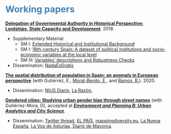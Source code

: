 #  <span style="color:steelblue"> Working papers </span>

[**Delegation of Governmental Authority in Historical Perspective: Lordships, State Capacity and Development**](https://osf.io/preprints/socarxiv/k8mzr/). 2018.

* Supplementary Material:
   * SM I: [Extended Historical and Institutional Background](https://mfr.osf.io/render?url=https://osf.io/nksyr/?action=download%26mode=render)
   * SM I: [18th-century Spain: A dataset of political institutions and socio-economic variables at the local level](https://mfr.osf.io/render?url=https://osf.io/596tn/?action=download%26mode=render)
   * SM III: [Variables’ descriptions and Robustness Checks](https://mfr.osf.io/render?url=https://osf.io/chk67/?action=download%26mode=render)
* Dissemination: [NadaEsGratis](https://nadaesgratis.es/admin/el-legado-del-antiguo-regimen-los-senorios)



[**The spatial distribution of population in Spain: an anomaly in European perspective**](https://osf.io/f4de6) (with Gutiérrez, E., [Moral-Benito, E](https://moralbenito.weebly.com/)., and [Ramos, R.](http://www.robertoramosm.eu/)). 2020.

* Dissemination: [NIUS Diario](https://www.niusdiario.es/sociedad/anomalia-europea-espana-vacia-origen-reconquista-causa-poblacion-baja-densidad_18_3006420026.html), [La Razón.](https://www.larazon.es/economia/20210110/6jbova3gyvbcxggjmzc3vhswai.html)



[**Gendered cities: Studying urban gender bias through street names**](https://osf.io/b9n4k/) (with Gutiérrez-Mora, D), accepted at [***Environment and Planning B: Urban Analytics and City Science***](https://journals.sagepub.com/home/epb).

* Dissemination: [Twitter thread](https://twitter.com/OtoPeralias/status/1368181433886535688), [EL PAÍS](https://elpais.com/ciencia/2021-06-30/el-machismo-esta-en-las-calles.html), [mappingdiversity.eu](https://mappingdiversity.eu/), [La Nueva España](https://www.lne.es/opinion/2021/11/07/expulsadas-calles-59225313.html), [La Voz de Asturias](https://www.lavozdeasturias.es/noticia/agora/2021/12/23/rebelion-contral-machismu-alcalde-duvieu-so-corporacion/00031640261651396141641.htm), [Diario de Mayorca](https://www.diariodemallorca.es/opinion/2021/11/15/expulsadas-calles-59526392.html).

